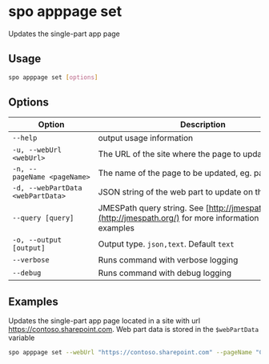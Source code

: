 # spo apppage set

Updates the single-part app page

## Usage

```sh
spo apppage set [options]
```

## Options

Option|Description
------|-----------
`--help`|output usage information
`-u, --webUrl <webUrl>`|The URL of the site where the page to update is located
`-n, --pageName <pageName>`|The name of the page to be updated, eg. page.aspx
`-d, --webPartData <webPartData>`|JSON string of the web part to update on the page
`--query [query]`|JMESPath query string. See [http://jmespath.org/](http://jmespath.org/) for more information and examples
`-o, --output [output]`|Output type. `json,text`. Default `text`
`--verbose`|Runs command with verbose logging
`--debug`|Runs command with debug logging

## Examples

Updates the single-part app page located in a site with url https://contoso.sharepoint.com. Web part data is stored in the `$webPartData` variable

```sh
spo apppage set --webUrl "https://contoso.sharepoint.com" --pageName "Contoso.aspx" --webPartData $webPartData
```
